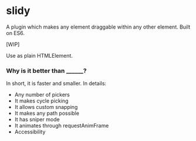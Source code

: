 # slidy

A plugin which makes any element draggable within any other element.
Built on ES6.

[WIP]

Use as plain HTMLElement.

### Why is it better than ______?

In short, it is faster and smaller.
In details:

* Any number of pickers
* It makes cycle picking
* It allows custom snapping
* It makes any path possible
* It has sniper mode
* It animates through requestAnimFrame
* Accessibility
